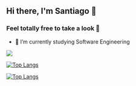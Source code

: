 ## Hi there, I'm Santiago 👋
### Feel totally free to take a look 👀

- 🔭 I’m currently studying Software Engineering

<img src="https://github-readme-stats.vercel.app/api?username=santiagojaralopez&&show_icons=true&title_color=ffffff&icon_color=fff&text_color=daf7dc&bg_color=191919">

[![Top Langs](https://github-readme-stats.vercel.app/api/top-langs/?username=santiagojaralopez&layout=compact)](https://github.com/anuraghazra/github-readme-stats)

[![Top Langs](https://github-readme-stats.vercel.app/api/top-langs/?username=santiagojaralopez)](https://github.com/anuraghazra/github-readme-stats)

<!--
**santiagojaralopez/santiagojaralopez** is a ✨ _special_ ✨ repository because its `README.md` (this file) appears on your GitHub profile.

Here are some ideas to get you started:

- 🔭 I’m currently working on ...
- 🌱 I’m currently learning ...
- 👯 I’m looking to collaborate on ...
- 🤔 I’m looking for help with ...
- 💬 Ask me about ...
- 📫 How to reach me: ...
- 😄 Pronouns: ...
- ⚡ Fun fact: ...
-->
